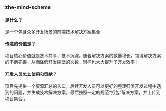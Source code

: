 ### zhe-mind-scheme
#### 是什么？
是一个包含众多开发场景的前端技术解决方案集合
#### 传递的价值是？
项目核心价值就是技术共享，技术沉淀。随着解决方案的数量增长，领域解决方案的不断完善，从而降低开发碰壁的次数，同样也大大提升了开发效率！
#### 开发人员怎么使用和贡献？
项目先提供一个资源汇总的入口，后续开发人员可以更好的整理归类开发过程中遇到的问题，并生成技术解决方案，最后按照一定的规范“打包”解决方案，并上传到项目集合
。

----


